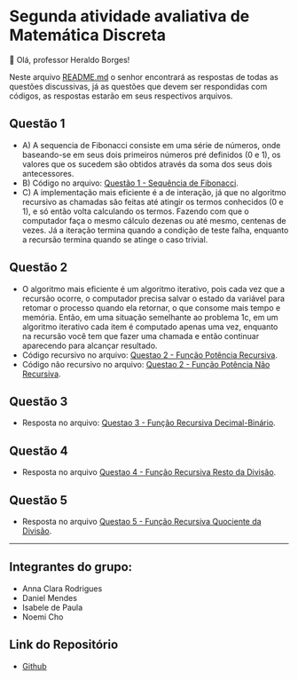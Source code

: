 # Segunda atividade avaliativa de Matemática Discreta

👋 Olá, professor Heraldo Borges!

Neste arquivo [README.md](README.md) o senhor encontrará as respostas de todas as questões discussivas,
já as questões que devem ser respondidas com códigos, as respostas estarão em seus respectivos arquivos.

## Questão 1
- A) A sequencia de Fibonacci consiste em uma série de números, onde baseando-se em seus dois primeiros números pré definidos (0 e 1), os valores que os sucedem são obtidos através da soma dos seus dois antecessores.
- B) Código no arquivo: [Questão 1 - Sequência de Fibonacci](Questao1SequenciaFibonacci.c).
- C) A implementação mais eficiente é a de interação, já que no algoritmo recursivo as chamadas são feitas até atingir os termos conhecidos (0 e 1), e só então volta calculando os termos. Fazendo com que o computador faça o mesmo cálculo dezenas ou até mesmo, centenas de vezes. Já a iteração termina quando a condição de teste falha, enquanto a recursão termina quando se atinge o caso trivial.

## Questão 2
- O algoritmo mais eficiente é um algoritmo iterativo, pois cada vez que a recursão ocorre, o computador precisa salvar o estado da variável para retomar o processo quando ela retornar, o que consome mais tempo e memória. Então, em uma situação semelhante ao problema 1c, em um algoritmo iterativo cada item é computado apenas uma vez, enquanto na recursão você tem que fazer uma chamada e então continuar aparecendo para alcançar
resultado.
- Código recursivo no arquivo: [Questao 2 - Função Potência Recursiva](Questao2FuncaoPotenciaRecursiva.c).
- Código não recursivo no arquivo: [Questao 2 - Função Potência Não Recursiva](Questao2FuncaoPotenciaNaoRecursiva.c).

## Questão 3
- Resposta no arquivo: [Questao 3 - Função Recursiva Decimal-Binário](Questao3FuncaoRecursivaDecimalBinario.c).

## Questão 4
- Resposta no arquivo [Questao 4 - Função Recursiva Resto da Divisão](Questao4FuncaoRecursivaRestoDivisao.cpp).

## Questão 5
- Resposta no arquivo [Questao 5 - Função Recursiva Quociente da Divisão](Questao5FuncaoRecursivaQuocienteDivisao.cpp).

-------------------------------------------------------------------------------------------------------------
## Integrantes do grupo:
- Anna Clara Rodrigues
- Daniel Mendes
- Isabele de Paula
- Noemi Cho

## Link do Repositório
- [Github](https://github.com/Annardrgs/Discrete-Mathematics)
